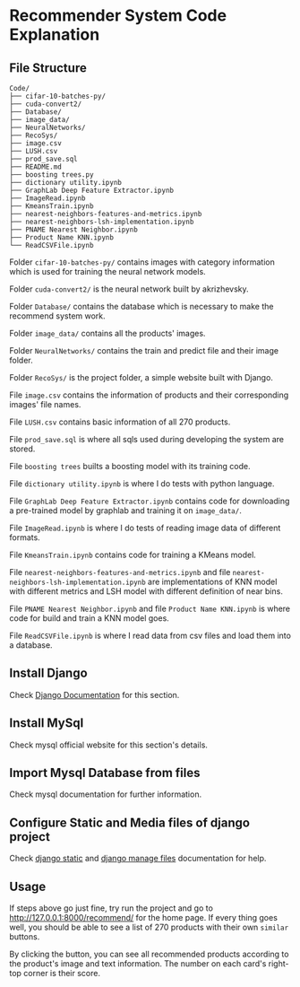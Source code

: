 # Recommender System Code Explanation
## File Structure
```
Code/
├── cifar-10-batches-py/
├── cuda-convert2/
├── Database/
├── image_data/
├── NeuralNetworks/
├── RecoSys/
├── image.csv
├── LUSH.csv
├── prod_save.sql
├── README.md
├── boosting trees.py
├── dictionary utility.ipynb
├── GraphLab Deep Feature Extractor.ipynb
├── ImageRead.ipynb
├── KmeansTrain.ipynb
├── nearest-neighbors-features-and-metrics.ipynb
├── nearest-neighbors-lsh-implementation.ipynb
├── PNAME Nearest Neighbor.ipynb
├── Product Name KNN.ipynb
└── ReadCSVFile.ipynb
```
Folder ``cifar-10-batches-py/`` contains images with category information which is used for training the neural network models.

Folder ``cuda-convert2/`` is the neural network built by akrizhevsky.

Folder ``Database/`` contains the database which is necessary to make the recommend system work.

Folder ``image_data/`` contains all the products' images.

Folder ``NeuralNetworks/`` contains the train and predict file and their image folder.

Folder ``RecoSys/`` is the project folder, a simple website built with Django.

File ``image.csv`` contains the information of products and their corresponding images' file names.

File ``LUSH.csv`` contains basic information of all 270 products.

File ``prod_save.sql`` is where all sqls used during developing the system are stored.

File ``boosting trees`` builts a boosting model with its training code.

File ``dictionary utility.ipynb`` is where I do tests with python language.

File ``GraphLab Deep Feature Extractor.ipynb`` contains code for downloading a pre-trained model by graphlab and training it on ``image_data/``.

File ``ImageRead.ipynb`` is where I do tests of reading image data of different formats.

File ``KmeansTrain.ipynb`` contains code for training a KMeans model.

File ``nearest-neighbors-features-and-metrics.ipynb`` and file ``nearest-neighbors-lsh-implementation.ipynb`` are implementations of KNN model with different metrics and LSH model with different definition of near bins.

File ``PNAME Nearest Neighbor.ipynb`` and file ``Product Name KNN.ipynb`` is where code for build and train a KNN model goes.

File ``ReadCSVFile.ipynb`` is where I read data from csv files and load them into a database.


## Install Django
Check [Django Documentation](https://www.djangoproject.com) for this section.
## Install MySql
Check mysql official website for this section's details.
## Import Mysql Database from files
Check mysql documentation for further information.
## Configure Static and Media files of django project
Check [django static](https://docs.djangoproject.com/en/1.11/howto/static-files/deployment/) and [django manage files](https://docs.djangoproject.com/en/1.11/topics/files/) documentation for help.

## Usage
If steps above go just fine, try run the project and go to http://127.0.0.1:8000/recommend/ for the home page. If every thing goes well, you should be able to see a list of 270 products with their own ``similar`` buttons.

By clicking the button, you can see all recommended products according to the product's image and text information. The number on each card's right-top corner is their score.
